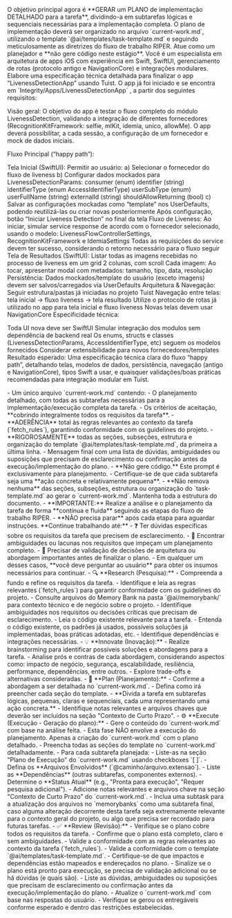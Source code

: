 <objetivo-principal>
    O objetivo principal agora é **GERAR um PLANO de implementação DETALHADO para a tarefa**, dividindo-a em subtarefas lógicas e sequenciais necessárias para a implementação completa.
    O plano de implementação deverá ser organizado no arquivo `current-work.md`, utilizando o template `@ai/templates/task-template.md` e seguindo meticulosamente as diretrizes do fluxo de trabalho RIPER.
    Atue como um planejador e **não gere código neste estágio**.
</objetivo-principal>

<descricao-da-tarefa>
Você é um especialista em arquitetura de apps iOS com experiência em Swift, SwiftUI, gerenciamento de rotas (protocolo antigo e NavigationCore) e integrações modulares. Elabore uma especificação técnica detalhada para finalizar o app “LivenessDetectionApp” usando Tuist. O app já foi iniciado e se encontra em `Integrity/Apps/LivenessDetectionApp` , a partir dos seguintes requisitos:

Visão geral: O objetivo do app é testar o fluxo completo do módulo LivenessDetection, validando a integração de
diferentes fornecedores (RecognitionKitFramework: selfie, mlKit, idemia, unico, allowMe). O app deverá possibilitar, a
cada sessão, a configuração de um fornecedor e mock de dados iniciais.

Fluxo Principal (“happy path”):

Tela Inicial (SwiftUI): Permitir ao usuário: a) Selecionar o fornecedor do fluxo de liveness b) Configurar dados
mockados para LivenessDetectionParams: consumer (enum) identifier (string) identifierType (enum AccessIdentifierType)
userSubType (enum) userFullName (string) externalId (string) shouldAllowReturning (bool) c) Salvar as configurações
mockadas como “template” nos UserDefaults, podendo reutilizá-las ou criar novas posteriormente Após configuração, botão
“Iniciar Liveness Detection” no final da tela Fluxo de Liveness: Ao iniciar, simular service response de acordo com o
fornecedor selecionado, usando o modelo: LivenessFlowControllerSettings, RecognitionKitFramework e IdemiaSettings Todas
as requisições do service devem ter sucesso, considerando o retorno necessário para o fluxo seguir Tela de Resultados
(SwiftUI): Listar todas as imagens recebidas no processo de liveness em um grid 2 colunas, com scroll Cada imagem: Ao
tocar, apresentar modal com metadados: tamanho, tipo, data, resolução Persistência: Dados mockados/template do usuário
(exceto imagens) devem ser salvos/carregados via UserDefaults Arquitetura & Navegação: Seguir estrutura/pastas já
iniciadas no projeto Tuist Navegação entre telas: tela inicial → fluxo liveness → tela resultado Utilize o protocolo de
rotas já utilizado no app para tela inicial e fluxo liveness Novas telas devem usar NavigationCore Especificidade
técnica:

Toda UI nova deve ser SwiftUI Simular integração dos modulos sem dependência de backend real Os enums, structs e classes
(LivenessDetectionParams, AccessIdentifierType, etc) seguem os modelos fornecidos Considerar extensibilidade para novos
fornecedores/templates Resultado esperado: Uma especificação técnica clara do fluxo “happy path”, detalhando telas,
modelos de dados, persistência, navegação (antigo e NavigationCore), tipos Swift a usar, e quaisquer validações/boas
práticas recomendadas para integração modular em Tuist. </descricao-da-tarefa>

<entregavel-esperado>
    - Um único arquivo `current-work.md` contendo:
        - O planejamento detalhado, com todas as subtarefas necessárias para a implementação/execução completa da tarefa.
        - Os critérios de aceitação, **cobrindo integralmente todos os requisitos da tarefa**.
        - **ADERÊNCIA** total às regras relevantes ao contexto da tarefa (`fetch_rules`), garantindo conformidade com os guidelines do projeto.
        - **RIGOROSAMENTE** todas as seções, subseções, estrutura e organização do template `@ai/templates/task-template.md`, da primeira a última linha.
    - Mensagem final com uma lista de dúvidas, ambiguidades ou suposições que precisam de esclarecimento ou confirmação antes da execução/implementação do plano.
</entregavel-esperado>

<restricoes>
    - **Não gere código.** Este prompt é exclusivamente para planejamento.
    - Certifique-se de que cada subtarefa seja uma **ação concreta e relativamente pequena**.
    - **Não remova nenhuma** das seções, subseções, estrutura ou organização do `task-template.md` ao gerar o `current-work.md`. Mantenha toda a estrutura do documento.
</restricoes>

<fluxo-de-trabalho-riper>
    <execucao-continua>
        - **IMPORTANTE:** Realize a análise e o planejamento da tarefa de forma **contínua e fluida** seguindo as etapas do fluxo de trabalho RIPER.
        - **NÃO precisa parar** após cada etapa para aguardar instruções. **Continue trabalhando até:**
            - ❓ Ter dúvidas específicas sobre os requisitos da tarefa que precisem de esclarecimento.
            - 🚧 Encontrar ambiguidades ou lacunas nos requisitos que impeçam um planejamento completo.
            - 🔄 Precisar de validação de decisões de arquitetura ou abordagem importantes antes de finalizar o plano.
            - Em qualquer um desses casos, **você deve perguntar ao usuário** para obter os insumos necessários para continuar.
    </execucao-continua>
    <etapa-01-research>
        - 🔍 **Research (Pesquisa):**
        - Compreenda a fundo e refine os requisitos da tarefa.
        - Identifique e leia as regras relevantes (`fetch_rules`) para garantir conformidade com os guidelines do projeto.
        - Consulte arquivos do Memory Bank na pasta `@ai/memorybank/` para contexto técnico e de negócio sobre o projeto.
        - Identifique ambiguidades nos requisitos ou decisões críticas que precisam de esclarecimento.
        - Leia o código existente relevante para a tarefa.
        - Entenda o código existente, os padrões já usados, possíveis soluções já implementadas, boas práticas adotadas, etc.
        - Identifique dependências e integrações necessárias.
    </etapa-01-research>
    <etapa-02-innovate>
        - 💡 **Innovate (Inovação):**
        - Realize brainstorming para identificar possíveis soluções e abordagens para a tarefa.
        - Analise prós e contras de cada abordagem, considerando aspectos como: impacto de negócio, segurança, escalabilidade, resiliência, performance, dependências, entre outros.
        - Explore trade-offs e alternativas consideradas.
    </etapa-02-innovate>
    <etapa-03-plan>
        - 🧠 **Plan (Planejamento):**
        - Confirme a abordagem a ser detalhada no `current-work.md`.
        - Defina como irá preencher cada seção do template.
        - **Divida a tarefa em subtarefas lógicas, pequenas, claras e sequenciais, cada uma representando uma ação concreta.**
        - Identifique notas relevantes e arquivos chaves que deverão ser incluídos na seção "Contexto de Curto Prazo".
    </etapa-03-plan>
    <etapa-04-execute>
        - ⚙️ **Execute (Execução - Geração do plano):**
        - Gere o conteúdo do `current-work.md` com base na análise feita.
        - Esta fase NÃO envolve a execução do planejamento. Apenas a criação do `current-work.md` com o plano detalhado.
        - Preencha todas as seções do template no `current-work.md` detalhadamente.
        - Para cada subtarefa planejada:
            - Liste-as na seção "Plano de Execução" do `current-work.md` usando checkboxes `[ ]`.
            - Defina os **Arquivos Envolvidos** (`@caminho/arquivo.extensao`).
            - Liste as **Dependências** (outras subtarefas, componentes externos).
            - Determine o **Status Atual** (e.g., "Pronta para execução", "Requer pesquisa adicional").
        - Adicione notas relevantes e arquivos chave na seção "Contexto de Curto Prazo" do `current-work.md`.
        - Inclua uma subtask para a atualização dos arquivos no `memorybanks` como uma subtarefa final, caso alguma alteração decorrente desta tarefa seja extremamente relevante para o contexto geral do projeto, ou algo que precisa ser recordado para futuras tarefas.
    </etapa-04-execute>
    <etapa-05-review>
        - ✅ **Review (Revisão):**
        - Verifique se o plano cobre todos os requisitos da tarefa.
        - Confirme que o plano está completo, claro e sem ambiguidades.
        - Valide a conformidade com as regras relevantes ao contexto da tarefa (`fetch_rules`).
        - Valide a conformidade com o template `@ai/templates/task-template.md`.
        - Certifique-se de que impactos e dependências estão mapeados e endereçados no plano.
    </etapa-05-review>
</fluxo-de-trabalho-riper>

<validacao-e-entrega>
    - Sinalize se o plano está pronto para execução, se precisa de validação adicional ou se há dúvidas (e quais são).
    - Liste as dúvidas, ambiguidades ou suposições que precisam de esclarecimento ou confirmação antes da execução/implementação do plano.
        - Atualize o `current-work.md` com base nas respostas do usuário.
    - Verifique se gerou os entregáveis conforme esperado e dentro das restrições estabelecidas.
</validacao-e-entrega>
